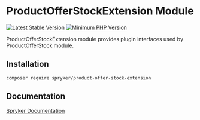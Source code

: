 # ProductOfferStockExtension Module
[![Latest Stable Version](https://poser.pugx.org/spryker/product-offer-stock-extension/v/stable.svg)](https://packagist.org/packages/spryker/product-offer-stock-extension)
[![Minimum PHP Version](https://img.shields.io/badge/php-%3E%3D%208.2-8892BF.svg)](https://php.net/)

ProductOfferStockExtension module provides plugin interfaces used by ProductOfferStock module.

## Installation

```
composer require spryker/product-offer-stock-extension
```

## Documentation

[Spryker Documentation](https://docs.spryker.com)
